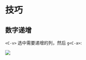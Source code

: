 # 技巧

## 数字递增

`<C-v>` 选中需要递增的列，然后 `g<C-a>`:

![](https://image-host-1251893006.cos.ap-chengdu.myqcloud.com/gif/vim-seq.gif)

